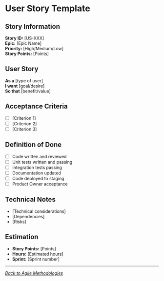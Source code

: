# User Story Template

## Story Information

**Story ID:** [US-XXX]  
**Epic:** [Epic Name]  
**Priority:** [High/Medium/Low]  
**Story Points:** [Points]

## User Story

**As a** [type of user]  
**I want** [goal/desire]  
**So that** [benefit/value]

## Acceptance Criteria

- [ ] [Criterion 1]
- [ ] [Criterion 2]
- [ ] [Criterion 3]

## Definition of Done

- [ ] Code written and reviewed
- [ ] Unit tests written and passing
- [ ] Integration tests passing
- [ ] Documentation updated
- [ ] Code deployed to staging
- [ ] Product Owner acceptance

## Technical Notes

- [Technical considerations]
- [Dependencies]
- [Risks]

## Estimation

- **Story Points:** [Points]
- **Hours:** [Estimated hours]
- **Sprint:** [Sprint number]

---

*[Back to Agile Methodologies](../agile-methodologies/)*
